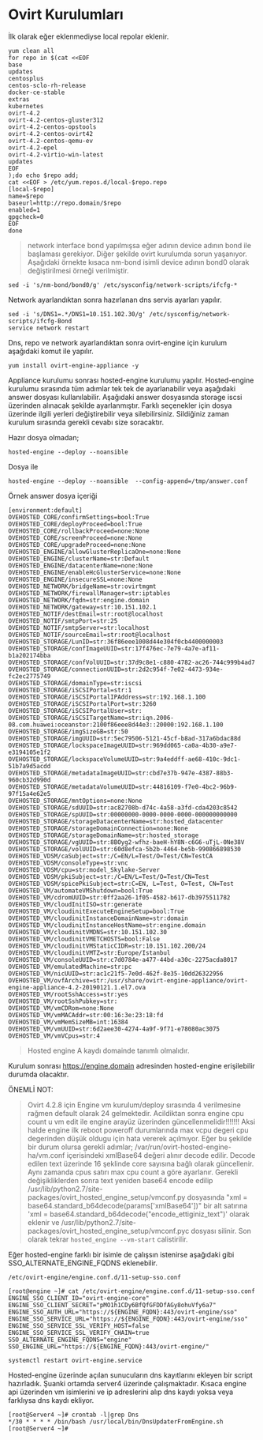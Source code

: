 # Ovirt Kurulumları



İlk olarak eğer eklenmediyse local repolar eklenir.

```
yum clean all
for repo in $(cat <<EOF
base
updates
centosplus
centos-sclo-rh-release
docker-ce-stable
extras
kubernetes
ovirt-4.2
ovirt-4.2-centos-gluster312
ovirt-4.2-centos-opstools
ovirt-4.2-centos-ovirt42
ovirt-4.2-centos-qemu-ev
ovirt-4.2-epel
ovirt-4.2-virtio-win-latest
updates
EOF
);do echo $repo add;
cat <<EOF > /etc/yum.repos.d/local-$repo.repo
[local-$repo]
name=$repo
baseurl=http://repo.domain/$repo
enabled=1
gpgcheck=0
EOF
done
```

> network interface bond yapılmışsa eğer adının device adının bond ile başlaması gerekiyor. Diğer şekilde ovirt kurulumda sorun yaşanıyor.
> Aşağıdaki örnekte kısaca nm-bond isimli device adının bond0 olarak değiştirilmesi örneği verilmiştir.

```
sed -i 's/nm-bond/bond0/g' /etc/sysconfig/network-scripts/ifcfg-*
```

Network ayarlandıktan sonra hazırlanan dns servis ayarları yapılır.

```
sed -i 's/DNS1=.*/DNS1=10.151.102.30/g' /etc/sysconfig/network-scripts/ifcfg-Bond
service network restart
```

Dns, repo ve network ayarlandıktan sonra ovirt-engine için kurulum aşağıdaki komut ile yapılır.

```
yum install ovirt-engine-appliance -y
```

Appliance kurulumu sonrası hosted-engine kurulumu yapılır. Hosted-engine kurulumu sırasında tüm adımlar tek tek de ayarlanabilir veya aşağıdaki answer dosyası kullanılabilir. Aşağıdaki answer dosyasında storage iscsi üzerinden alınacak şekilde ayarlanmıştır. Farklı seçenekler için dosya üzerinde ilgili yerleri değiştirebilir veya silebilirsiniz. Sildiğiniz zaman kurulum sırasında gerekli cevabı size soracaktır.

Hazır dosya olmadan;

```
hosted-engine --deploy --noansible
```
Dosya ile 
```
hosted-engine --deploy --noansible  --config-append=/tmp/answer.conf
```

Örnek answer dosya içeriği
```
[environment:default]
OVEHOSTED_CORE/confirmSettings=bool:True
OVEHOSTED_CORE/deployProceed=bool:True
OVEHOSTED_CORE/rollbackProceed=none:None
OVEHOSTED_CORE/screenProceed=none:None
OVEHOSTED_CORE/upgradeProceed=none:None
OVEHOSTED_ENGINE/allowGlusterReplicaOne=none:None
OVEHOSTED_ENGINE/clusterName=str:Default
OVEHOSTED_ENGINE/datacenterName=none:None
OVEHOSTED_ENGINE/enableHcGlusterService=none:None
OVEHOSTED_ENGINE/insecureSSL=none:None
OVEHOSTED_NETWORK/bridgeName=str:ovirtmgmt
OVEHOSTED_NETWORK/firewallManager=str:iptables
OVEHOSTED_NETWORK/fqdn=str:engine.domain
OVEHOSTED_NETWORK/gateway=str:10.151.102.1
OVEHOSTED_NOTIF/destEmail=str:root@localhost
OVEHOSTED_NOTIF/smtpPort=str:25
OVEHOSTED_NOTIF/smtpServer=str:localhost
OVEHOSTED_NOTIF/sourceEmail=str:root@localhost
OVEHOSTED_STORAGE/LunID=str:36f86eee1008d44e304f0cb4400000003
OVEHOSTED_STORAGE/confImageUUID=str:17f476ec-7e79-4a7e-af11-b1a202174bba
OVEHOSTED_STORAGE/confVolUUID=str:37d9c8e1-c880-4782-ac26-744c999b4ad7
OVEHOSTED_STORAGE/connectionUUID=str:2d2c954f-7e02-4473-934e-fc2ec2775749
OVEHOSTED_STORAGE/domainType=str:iscsi
OVEHOSTED_STORAGE/iSCSIPortal=str:1
OVEHOSTED_STORAGE/iSCSIPortalIPAddress=str:192.168.1.100
OVEHOSTED_STORAGE/iSCSIPortalPort=str:3260
OVEHOSTED_STORAGE/iSCSIPortalUser=str:
OVEHOSTED_STORAGE/iSCSITargetName=str:iqn.2006-08.com.huawei:oceanstor:2100f86eee8d44e3::20000:192.168.1.100
OVEHOSTED_STORAGE/imgSizeGB=str:50
OVEHOSTED_STORAGE/imgUUID=str:5ec79506-5121-45cf-b8ad-317a6bdac88d
OVEHOSTED_STORAGE/lockspaceImageUUID=str:969dd065-ca0a-4b30-a9e7-e3194105e1f2
OVEHOSTED_STORAGE/lockspaceVolumeUUID=str:9a4eddff-ae68-410c-9dc1-51b7a9d5acdd
OVEHOSTED_STORAGE/metadataImageUUID=str:cbd7e37b-947e-4387-88b3-960cb32d990d
OVEHOSTED_STORAGE/metadataVolumeUUID=str:44816109-f7e0-4bc2-96b9-97f15a4e62e5
OVEHOSTED_STORAGE/mntOptions=none:None
OVEHOSTED_STORAGE/sdUUID=str:ac82708b-d74c-4a58-a3fd-cda4203c8542
OVEHOSTED_STORAGE/spUUID=str:00000000-0000-0000-0000-000000000000
OVEHOSTED_STORAGE/storageDatacenterName=str:hosted_datacenter
OVEHOSTED_STORAGE/storageDomainConnection=none:None
OVEHOSTED_STORAGE/storageDomainName=str:hosted_storage
OVEHOSTED_STORAGE/vgUUID=str:8BOyg2-wfhz-baeH-hY8N-c6G6-uTjL-0Ne38V
OVEHOSTED_STORAGE/volUUID=str:60d8efca-5b2b-4464-be5b-990866898530
OVEHOSTED_VDSM/caSubject=str:/C=EN/L=Test/O=Test/CN=TestCA
OVEHOSTED_VDSM/consoleType=str:vnc
OVEHOSTED_VDSM/cpu=str:model_Skylake-Server
OVEHOSTED_VDSM/pkiSubject=str:/C=EN/L=Test/O=Test/CN=Test
OVEHOSTED_VDSM/spicePkiSubject=str:C=EN, L=Test, O=Test, CN=Test
OVEHOSTED_VM/automateVMShutdown=bool:True
OVEHOSTED_VM/cdromUUID=str:0ff2aa26-1f05-4582-b617-db3975511782
OVEHOSTED_VM/cloudInitISO=str:generate
OVEHOSTED_VM/cloudinitExecuteEngineSetup=bool:True
OVEHOSTED_VM/cloudinitInstanceDomainName=str:domain
OVEHOSTED_VM/cloudinitInstanceHostName=str:engine.domain
OVEHOSTED_VM/cloudinitVMDNS=str:10.151.102.30
OVEHOSTED_VM/cloudinitVMETCHOSTS=bool:False
OVEHOSTED_VM/cloudinitVMStaticCIDR=str:10.151.102.200/24
OVEHOSTED_VM/cloudinitVMTZ=str:Europe/Istanbul
OVEHOSTED_VM/consoleUUID=str:c7d0784e-a477-44bd-a30c-2275acda8017
OVEHOSTED_VM/emulatedMachine=str:pc
OVEHOSTED_VM/nicUUID=str:ac1c21f5-7e0d-462f-8e35-10dd26322956
OVEHOSTED_VM/ovfArchive=str:/usr/share/ovirt-engine-appliance/ovirt-engine-appliance-4.2-20190121.1.el7.ova
OVEHOSTED_VM/rootSshAccess=str:yes
OVEHOSTED_VM/rootSshPubkey=str:
OVEHOSTED_VM/vmCDRom=none:None
OVEHOSTED_VM/vmMACAddr=str:00:16:3e:23:18:fd
OVEHOSTED_VM/vmMemSizeMB=int:16384
OVEHOSTED_VM/vmUUID=str:6d2aee30-4274-4a9f-9f71-e78080ac3075
OVEHOSTED_VM/vmVCpus=str:4
```
> Hosted engine A kaydı domainde tanımlı olmalıdır.

Kurulum sonrası https://engine.domain adresinden hosted-engine erişilebilir durumda olacaktır.

ÖNEMLİ NOT:

> Ovirt 4.2.8 için Engine vm kurulum/deploy sırasında 4 verilmesine rağmen default olarak 24 gelmektedir. Acildiktan sonra engine cpu count u vm edit ile engine arayüz üzerinden güncellenmelidir!!!!!!! Aksi halde engine ilk reboot poweroff durumlarında max vcpu degeri cpu degerinden düşük oldugu için hata vererek açılmıyor.
> Eğer bu şekilde bir durum olursa gerekli adımlar;
> /var/run/ovirt-hosted-engine-ha/vm.conf içerisindeki xmlBase64 değeri alınır decode edilir.
> Decode edilen text üzerinde <vcpu current=4>16<vcpu> şeklinde core sayısına bağlı olarak güncellenir. Aynı zamanda cpus satırı max cpu count a göre ayarlanır.
> Gerekli değişikliklerden sonra text yeniden base64 encode edilip /usr/lib/python2.7/site-packages/ovirt_hosted_engine_setup/vmconf.py dosyasında "xml = base64.standard_b64decode(params['xmlBase64'])" bir alt satırına 'xml = base64.standard_b64decode("encode_ettiginiz_text")' olarak eklenir ve /usr/lib/python2.7/site-packages/ovirt_hosted_engine_setup/vmconf.pyc dosyası silinir.
> Son olarak tekrar ``` hosted_engine --vm-start ``` calistirilir.

 

Eğer hosted-engine farklı bir isimle de çalışsın istenirse aşağıdaki gibi SSO_ALTERNATE_ENGINE_FQDNS eklenebilir.

```
/etc/ovirt-engine/engine.conf.d/11-setup-sso.conf

[root@engine ~]# cat /etc/ovirt-engine/engine.conf.d/11-setup-sso.conf
ENGINE_SSO_CLIENT_ID="ovirt-engine-core"
ENGINE_SSO_CLIENT_SECRET="pMO1h1CDy6BfQfGFDDfAGy8ohuVfy6a7"
ENGINE_SSO_AUTH_URL="https://${ENGINE_FQDN}:443/ovirt-engine/sso"
ENGINE_SSO_SERVICE_URL="https://${ENGINE_FQDN}:443/ovirt-engine/sso"
ENGINE_SSO_SERVICE_SSL_VERIFY_HOST=false
ENGINE_SSO_SERVICE_SSL_VERIFY_CHAIN=true
SSO_ALTERNATE_ENGINE_FQDNS="engine"
SSO_ENGINE_URL="https://${ENGINE_FQDN}:443/ovirt-engine/"

systemctl restart ovirt-engine.service
```

Hosted-engine üzerinde açılan sunucuların dns kayıtlarını ekleyen bir script hazırladık. Şuanki ortamda server4 üzerinde çalışmaktadır. Kısaca engine api üzerinden vm isimlerini ve ip adreslerini alıp dns kaydı yoksa veya farklıysa dns kaydı ekliyor.

```
[root@Server4 ~]# crontab -l|grep Dns
*/30 * * * * /bin/bash /usr/local/bin/DnsUpdaterFromEngine.sh
[root@Server4 ~]# 
```
